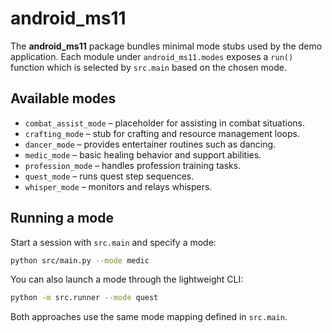 # android_ms11

The **android_ms11** package bundles minimal mode stubs used by the demo
application. Each module under `android_ms11.modes` exposes a `run()`
function which is selected by `src.main` based on the chosen mode.

## Available modes

- `combat_assist_mode` – placeholder for assisting in combat situations.
- `crafting_mode` – stub for crafting and resource management loops.
- `dancer_mode` – provides entertainer routines such as dancing.
- `medic_mode` – basic healing behavior and support abilities.
- `profession_mode` – handles profession training tasks.
- `quest_mode` – runs quest step sequences.
- `whisper_mode` – monitors and relays whispers.

## Running a mode

Start a session with `src.main` and specify a mode:

```bash
python src/main.py --mode medic
```

You can also launch a mode through the lightweight CLI:

```bash
python -m src.runner --mode quest
```

Both approaches use the same mode mapping defined in `src.main`.
